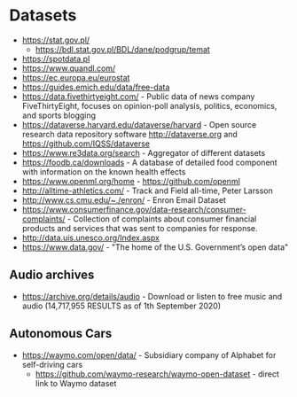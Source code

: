 # Datasets

- https://stat.gov.pl/
  - https://bdl.stat.gov.pl/BDL/dane/podgrup/temat
- https://spotdata.pl
- https://www.quandl.com/
- https://ec.europa.eu/eurostat
- https://guides.emich.edu/data/free-data
- https://data.fivethirtyeight.com/ - Public data of news company FiveThirtyEight, focuses on opinion-poll analysis, politics, economics, and sports blogging
- https://dataverse.harvard.edu/dataverse/harvard - Open source research data repository software http://dataverse.org and https://github.com/IQSS/dataverse
- https://www.re3data.org/search - Aggregator of different datasets 
- https://foodb.ca/downloads - A database of detailed food component with information on the known health effects 
- https://www.openml.org/home - https://github.com/openml
- http://alltime-athletics.com/ - Track and Field all-time, Peter Larsson
- http://www.cs.cmu.edu/~./enron/ - Enron Email Dataset
- https://www.consumerfinance.gov/data-research/consumer-complaints/ - Collection of complaints about consumer financial products and services that was sent to companies for response.
- http://data.uis.unesco.org/Index.aspx
- https://www.data.gov/ - "The home of the U.S. Government’s open data"

## Audio archives
- https://archive.org/details/audio - Download or listen to free music and audio (14,717,955 RESULTS as of 1th September 2020)

## Autonomous Cars

- https://waymo.com/open/data/ - Subsidiary company of Alphabet for self-driving cars
  - https://github.com/waymo-research/waymo-open-dataset - direct link to Waymo dataset
